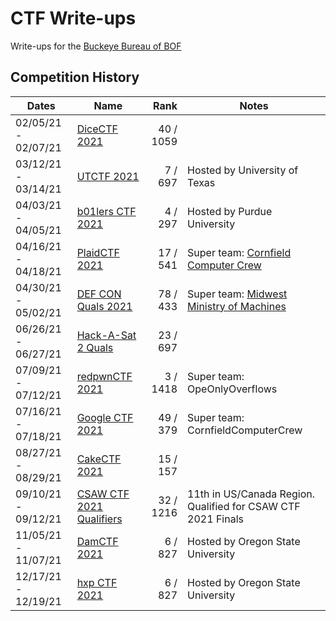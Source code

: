 # CTF Write-ups

Write-ups for the [Buckeye Bureau of BOF](https://ctftime.org/team/144581)

## Competition History

| Dates               | Name                       |      Rank | Notes                                                        |
|---------------------|----------------------------|----------:|--------------------------------------------------------------|
| 02/05/21 - 02/07/21 | [DiceCTF 2021]             | 40 / 1059 |                                                              |
| 03/12/21 - 03/14/21 | [UTCTF 2021]               |   7 / 697 | Hosted by University of Texas                                |
| 04/03/21 - 04/05/21 | [b01lers CTF 2021]         |   4 / 297 | Hosted by Purdue University                                  |
| 04/16/21 - 04/18/21 | [PlaidCTF 2021]            |  17 / 541 | Super team: [Cornfield Computer Crew]                        |
| 04/30/21 - 05/02/21 | [DEF CON Quals 2021]       |  78 / 433 | Super team: [Midwest Ministry of Machines]                   |
| 06/26/21 - 06/27/21 | [Hack-A-Sat 2 Quals]       |  23 / 697 |                                                              |
| 07/09/21 - 07/12/21 | [redpwnCTF 2021]           |  3 / 1418 | Super team: OpeOnlyOverflows                                 |
| 07/16/21 - 07/18/21 | [Google CTF 2021]          |  49 / 379 | Super team: CornfieldComputerCrew                            |
| 08/27/21 - 08/29/21 | [CakeCTF 2021]             |  15 / 157 |                                                              |
| 09/10/21 - 09/12/21 | [CSAW CTF 2021 Qualifiers] | 32 / 1216 | 11th in US/Canada Region. Qualified for CSAW CTF 2021 Finals |
| 11/05/21 - 11/07/21 | [DamCTF 2021]              |   6 / 827 | Hosted by Oregon State University                            |
| 12/17/21 - 12/19/21 | [hxp CTF 2021]              |   6 / 827 | Hosted by Oregon State University                            |


[DiceCTF 2021]: https://github.com/qxxxb/ctf/tree/master/2021/dice_ctf
[UTCTF 2021]: 2021/utctf/
[b01lers CTF 2021]: 2021/b01lers_ctf/
[PlaidCTF 2021]: 2021/plaidctf/
[DEF CON Quals 2021]: 2021/def_con_quals/
[Hack-A-Sat 2 Quals]: 2021/hack_a_sat/
[redpwnCTF 2021]: 2021/redpwn_ctf/
[Google CTF 2021]: 2021/google_ctf/
[Cornfield Computer Crew]: https://ctftime.org/team/11464
[Midwest Ministry of Machines]: https://ctftime.org/team/27763
[CakeCTF 2021]: 2021/cakectf/
[CSAW CTF 2021 Qualifiers]: 2021/csaw_quals/
[DamCTF 2021]: 2021/dam_ctf/
[hxp CTF 2021]: 2021/hxp_ctf/
